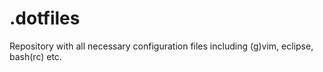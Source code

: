 # .dotfiles
Repository with all necessary configuration files including (g)vim, eclipse, bash(rc) etc.
